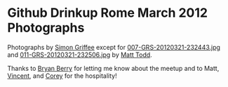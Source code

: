 # Github Drinkup Rome March 2012 Photographs

Photographs by [Simon Griffee](http://simongriffee.com "hypertexthero") except for [007-GRS-20120321-232443.jpg](https://github.com/hypertexthero/Github-Drinkup-Rome-March-2012-Photographs/blob/master/007-GRS-20120321-232443.jpg) and [011-GRS-20120321-232506.jpg](https://github.com/hypertexthero/Github-Drinkup-Rome-March-2012-Photographs/blob/master/011-GRS-20120321-232506.jpg) by [Matt Todd](http://maraby.org/ "mtodd"). 

Thanks to [Bryan Berry](http://devopsanywhere.blogspot.com "berrdawg") for letting me know about the meetup and to Matt, [Vincent](https://github.com/tanoku "tanoku"), and [Corey](http://www.atmos.org/ "atmos") for the hospitality!
